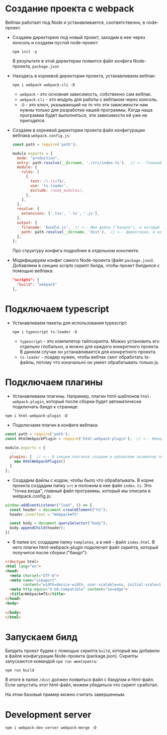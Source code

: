 # Создание проекта с webpack

Вебпак работает под Node и устанавливается, соответственно, в node-проект.

* Создаем директорию под новый проект, заходим в нее через консоль и создаем пустой node-проект:

  ```
  npm init -y
  ```

  В результате в этой директории появится файл конфига Node-проекта, `package.json`

* Находясь в корневой директории проекта, устанавливаем вебпак:

  ```
  npm i webpack webpack-cli -D
  ```

  * `webpack` - это основная зависимость, собственно сам вебпак.
  * `webpack-cli` - это модуль для работы с вебпаком через консоль.
  * `-D` - это ключ, указывающий на то что эти зависимости нам нужны только для разработки нашей программы. Когда наша программа будет выполняться, эти зависимости ей уже не пригодятся.


* Создаем в корневой директории проекта файл конфигурации вебпака `webpack.config.js`:

  ```javascript
  const path = require('path');
  
  module.exports = {
    mode: "production",
    entry: path.resolve(__dirname, './src/index.ts'),  // <-- Главный файл программы, "точка входа".
    module: {
      rules: [
        {
          test: /\.tsx?$/,
          use: 'ts-loader',
          exclude: /node_modules/,
        },
      ],
    },
    resolve: {
      extensions: ['.tsx', '.ts', '.js'],
    },
    output: {
      filename: 'bundle.js',  // <-- Имя файла ("бандла"), в который все запакуется при сборке проекта.
      path: path.resolve(__dirname, 'dist'),  // <-- Директория, в которую сложить итоговые файлы.
    },
  };
  ```

  Про структуру конфига подробнее в отдельном конспекте.

* Модифицируем конфиг самого Node-проекта (файл `package.json`). Добавляем в секцию scripts скрипт билда, чтобы проект билдился с помощью вебпака:

  ```json
  "scripts": {
    "build": "webpack"
  },
  ```

# Подключаем typescript

* Устанавливаем пакеты для использования typescript:

  ```
  npm i typescript ts-loader -D
  ```

  * `typescript` - это компилятор тайпскрипта. Можно установить его отдельно глобально, а можно для каждого конкретного проекта. В данном случае он устанавливается для конкретного проекта.
  * `ts-loader` - лоадер нужен, чтобы вебпак смог обработать ts-файлы, потому что изначально он умеет обрабатывать только js.


# Подключаем плагины

* Устанавливаем плагины. Например, плагин html-шаблонов `html-webpack-plugin`, который после сборки будет автоматически подключать бандл к странице:

```
npm i html-webpack-plugin -D
```

* Подключаем плагин в конфиге вебпака:

```javascript
const path = require('path');
const HtmlWebpackPlugin = require('html-webpack-plugin');  // <-- Импортируем класс плагина.

module.exports = {
  ...
  plugins: [  // <-- В секции плагинов создаем и добавляем экземпляр плагина.
    new HtmlWebpackPlugin()
  ]
};
```

* Создадим файлы с кодом, чтобы было что обрабатывать. В корне проекта создадим папку `src` и положим в нее файл `index.ts`. Это "точка входа", главный файл программы, который мы описали в webpack.config.js:

```typescript
window.addEventListener("load", () => {
  const header = document.createElement("h1");
  header.innerText = "Webpack❤️TS"

  const body = document.querySelector("body");
  body.appendChild(header);
})
```

* В папке src создадим папку `templates`, а в ней - файл `index.html`. В него плагин html-webpack-plugin подключит файл скрипта, который получится после сборки ("бандл"):

```html
<!doctype html>
<html lang="en">
<head>
  <meta charset="UTF-8">
  <meta name="viewport"
        content="width=device-width, user-scalable=no, initial-scale=1.0, maximum-scale=1.0, minimum-scale=1.0">
  <meta http-equiv="X-UA-Compatible" content="ie=edge">
  <title>Webpack❤️TS</title>
</head>
<body>
  
</body>
</html>
```

# Запускаем билд

Билдить проект будем с помощью скрипта `build`, который мы добавили в файле конфигурации Node-проекта (package.json). Скрипты запускаются командой `npm run имяСкрипта`:

```
npm run build
```

В итоге в папке `/dist` должен появиться файл с бандлом и html-файл. Если запустить этот html-файл, можем убедиться что скрипт сработал.

На этом базовый пример можно считать завершенным.

# Development server



```
npm i webpack-dev-server webpack-merge -D
```


